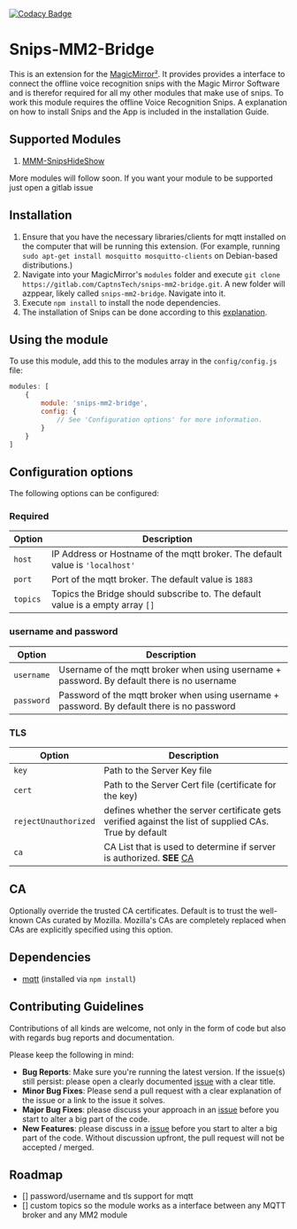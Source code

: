 [![Codacy Badge](https://api.codacy.com/project/badge/Grade/abf2560c1f05419daf6d1c9835ea0ff2)](https://www.codacy.com/app/MagicMirror2/mqtt-mm2-bridge?utm_source=github.com&amp;utm_medium=referral&amp;utm_content=maxbachmann/mqtt-mm2-bridge&amp;utm_campaign=Badge_Grade)

# Snips-MM2-Bridge
This is an extension for the [MagicMirror²](https://github.com/MichMich/MagicMirror).  It provides provides a interface to connect the offline voice recognition snips with the Magic Mirror Software and is therefor required for all my other modules that make use of snips.
To work this module requires the offline Voice Recognition Snips. A explanation on how to install Snips and the App is included in the installation Guide.

## Supported Modules
1.  [MMM-SnipsHideShow](https://gitlab.com/CaptnsTech/mmm-snipshideshow)

More modules will follow soon. If you want your module to be supported just open a gitlab issue

## Installation
1.  Ensure that you have the necessary libraries/clients for mqtt installed on the computer that will be running this extension.  (For example, running `sudo apt-get install mosquitto mosquitto-clients` on Debian-based distributions.)
2.  Navigate into your MagicMirror's `modules` folder and execute `git clone https://gitlab.com/CaptnsTech/snips-mm2-bridge.git`. A new folder will azppear, likely called `snips-mm2-bridge`.  Navigate into it.
3.  Execute `npm install` to install the node dependencies.
4.  The installation of Snips can be done according to this [explanation](https://snips.gitbook.io/getting-started/installation).

## Using the module
To use this module, add this to the modules array in the `config/config.js` file:
````javascript
modules: [
	{
		module: 'snips-mm2-bridge',
		config: {
			// See 'Configuration options' for more information.
		}
	}
]
````

## Configuration options
The following options can be configured:

### Required

| Option               | Description                                                                                            |
|----------------------|--------------------------------------------------------------------------------------------------------|
| `host`               | IP Address or Hostname of the mqtt broker. The default value is `'localhost'`                          |
| `port`               | Port of the mqtt broker. The default value is `1883`                                                   |
| `topics`             | Topics the Bridge should subscribe to. The default value is a empty array `[]`                         |

### username and password

| Option               | Description                                                                                            |
|----------------------|--------------------------------------------------------------------------------------------------------|
| `username`           | Username of the mqtt broker when using username + password. By default there is no username            |
| `password`           | Password of the mqtt broker when using username + password. By default there is no password            |

### TLS

| Option               | Description                                                                                            |
|----------------------|--------------------------------------------------------------------------------------------------------|
| `key`                | Path to the Server Key file                                                                            |
| `cert`               | Path to the Server Cert file (certificate for the key)                                                 |
| `rejectUnauthorized` | defines whether the server certificate gets verified against the list of supplied CAs. True by default |
| `ca`                 | CA List that is used to determine if server is authorized. __SEE__ [CA](#CA)                           |


## CA
Optionally override the trusted CA certificates. Default is to trust the well-known CAs curated by Mozilla. Mozilla's CAs are completely replaced when CAs are explicitly specified using this option.

## Dependencies
-  [mqtt](https://www.npmjs.com/package/mqtt) (installed via `npm install`)

## Contributing Guidelines
Contributions of all kinds are welcome, not only in the form of code but also with regards bug reports and documentation.

Please keep the following in mind:

-   __Bug Reports__: Make sure you're running the latest version. If the issue(s) still persist: please open a clearly documented [issue](https://github.com/maxbachmann/mqtt-mm2-bridge/issues) with a clear title.
-   __Minor Bug Fixes__: Please send a pull request with a clear explanation of the issue or a link to the issue it solves.
-   __Major Bug Fixes__: please discuss your approach in an [issue](https://github.com/maxbachmann/mqtt-mm2-bridge/issues) before you start to alter a big part of the code.
-   __New Features__: please discuss in a [issue](https://github.com/maxbachmann/mqtt-mm2-bridge/issues) before you start to alter a big part of the code. Without discussion upfront, the pull request will not be accepted / merged.

## Roadmap
-  [] password/username and tls support for mqtt
-  [] custom topics so the module works as a interface between any MQTT broker and any MM2 module
